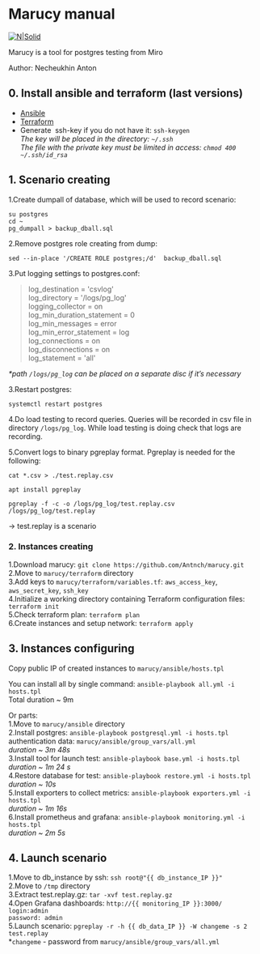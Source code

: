 # Marucy manual
[![N|Solid](https://www.underconsideration.com/brandnew/archives/miro_shapes_animated_all.gif)](https://miro.com)

Marucy is a tool for postgres testing from Miro

Author: Necheukhin Anton

## 0. Install ansible and terraform (last versions)
- [Ansible](https://docs.ansible.com/ansible/latest/installation_guide/intro_installation.html)<br/>
- [Terraform](https://www.terraform.io/downloads.html)<br/>
- Generate  ssh-key if you do not have it: ```ssh-keygen```<br/>
_The key will be placed in the directory: ```~/.ssh```_<br/>
_The file with the private key must be limited in access: ```chmod 400 ~/.ssh/id_rsa```_<br/>

## 1. Scenario creating 
1.Create dumpall of database, which will be used to record scenario:

```su postgres```<br/>
```cd ~```<br/>
```pg_dumpall > backup_dball.sql```<br/>

2.Remove postgres role creating from dump:

```sed --in-place '/CREATE ROLE postgres;/d'  backup_dball.sql```

3.Put logging settings to postgres.conf:

>log_destination = 'csvlog' <br/>
>log_directory = '/logs/pg_log'  <br/>
>logging_collector = on <br/>
>log_min_duration_statement = 0  <br/>
>log_min_messages = error  <br/>
>log_min_error_statement = log  <br/>
>log_connections = on <br/>
>log_disconnections = on <br/>
>log_statement = 'all' <br/>

_*path ```/logs/pg_log``` can be placed on a separate disc if it’s necessary_

3.Restart postgres:

```systemctl restart postgres```

4.Do load testing to record queries. Queries will be recorded in csv file in directory ```/logs/pg_log```. While load testing is doing check that logs are recording.

5.Convert logs to binary pgreplay format. Pgreplay is needed for the following:

```cat *.csv > ./test.replay.csv```

```apt install pgreplay```

```pgreplay -f -c -o /logs/pg_log/test.replay.csv /logs/pg_log/test.replay```

-> test.replay is a scenario

### 2. Instances creating
1.Download marucy: ```git clone https://github.com/Antnch/marucy.git```<br/>
2.Move to ```marucy/terraform``` directory<br/>
3.Add keys to ```marucy/terraform/variables.tf```: ```aws_access_key```, ```aws_secret_key```, ```ssh_key```<br/>
4.Initialize a working directory containing Terraform configuration files: ```terraform init```<br/>
5.Check terraform plan: ```terraform plan```<br/>
6.Create instances and setup network: ```terraform apply```<br/>

## 3. Instances configuring

Copy public IP of created instances to ```marucy/ansible/hosts.tpl```<br/>

You can install all by single command: ```ansible-playbook all.yml -i hosts.tpl```<br/>
Total duration ~ 9m<br/>

Or parts:<br/>
1.Move to ```marucy/ansible``` directory<br/>
2.Install postgres: ```ansible-playbook postgresql.yml -i hosts.tpl```<br/>
authentication data: ```marucy/ansible/group_vars/all.yml```<br/>
_duration ~ 3m 48s_<br/>
3.Install tool for launch test: ```ansible-playbook base.yml -i hosts.tpl```<br/>
_duration ~  1m 24 s_ <br/>
4.Restore database for test: ```ansible-playbook restore.yml -i hosts.tpl```<br/>
_duration ~ 10s_ <br/>
5.Install exporters to collect metrics: ```ansible-playbook exporters.yml -i hosts.tpl```<br/>
_duration ~ 1m 16s_ <br/>
6.Install prometheus and grafana: ```ansible-playbook monitoring.yml -i hosts.tpl```<br/>
_duration ~  2m 5s_<br/>


## 4. Launch scenario
1.Move to db_instance by ssh: ```ssh root@"{{ db_instance_IP }}"```<br/>
2.Move to ```/tmp``` directory<br/>
3.Extract test.replay.gz: ```tar -xvf test.replay.gz```<br/>
4.Open Grafana dashboards: ```http://{{ monitoring_IP }}:3000/``` <br/>
```login:admin```<br/>
```password: admin```<br/>
5.Launch scenario: ```pgreplay -r -h {{ db_data_IP }} -W changeme -s 2 test.replay```<br/>
*```changeme``` - password from ```marucy/ansible/group_vars/all.yml```<br/>


